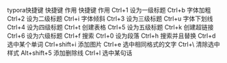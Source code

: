 typora快捷键
快捷键	作用	快捷键	作用
Ctrl+1	设为一级标题	Ctrl+b	字体加粗
Ctrl+2	设为二级标题	Ctrl+i	字体倾斜
Ctrl+3	设为三级标题	Ctrl+u	字体下划线
Ctrl+4	设为四级标题	Ctrl+t	创建表格
Ctrl+5	设为五级标题	Ctrl+k	创建超链接
Ctrl+6	设为六级标题	Ctrl+f	搜索
Ctrl+0	设为段落	Ctrl+h	搜索并且替换
Ctrl+d	选中某个单词	Ctrl+shift+i	添加图片
Ctrl+e	选中相同格式的文字	Ctrl+\	清除选中样式
Alt+shift+5	添加删除线	Ctrl+l	选中某句话

